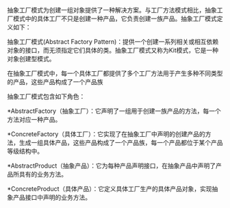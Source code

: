 抽象工厂模式为创建一组对象提供了一种解决方案。与工厂方法模式相比，抽象工厂模式中的具体工厂不只是创建一种产品，它负责创建一族产品。抽象工厂模式定义如下：

抽象工厂模式(Abstract Factory Pattern)：提供一个创建一系列相关或相互依赖对象的接口，而无须指定它们具体的类。抽象工厂模式又称为Kit模式，它是一种对象创建型模式。

在抽象工厂模式中，每一个具体工厂都提供了多个工厂方法用于产生多种不同类型的产品，这些产品构成了一个产品族

抽象工厂模式包含如下角色：

*AbstractFactory（抽象工厂）：它声明了一组用于创建一族产品的方法，每一个方法对应一种产品。

*ConcreteFactory（具体工厂）：它实现了在抽象工厂中声明的创建产品的方法，生成一组具体产品，这些产品构成了一个产品族，每一个产品都位于某个产品等级结构中。

*AbstractProduct（抽象产品）：它为每种产品声明接口，在抽象产品中声明了产品所具有的业务方法。

*ConcreteProduct（具体产品）：它定义具体工厂生产的具体产品对象，实现抽象产品接口中声明的业务方法。
